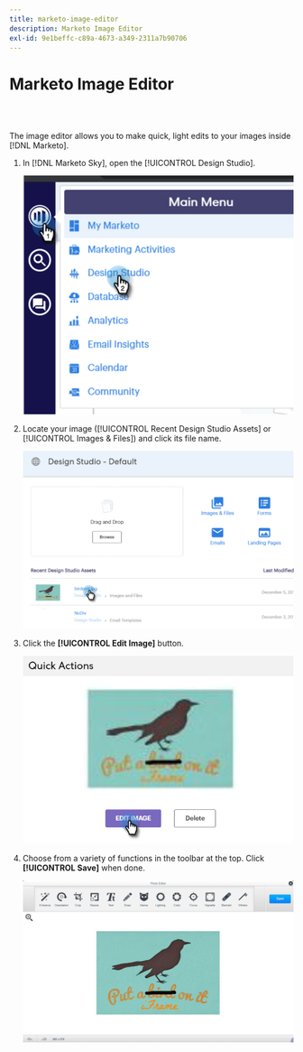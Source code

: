 ```yaml
---
title: marketo-image-editor
description: Marketo Image Editor
exl-id: 9e1beffc-c89a-4673-a349-2311a7b90706
---
```

# Marketo Image Editor

<br>&nbsp;

The image editor allows you to make quick, light edits to your images inside [!DNL Marketo].

1. In [!DNL Marketo Sky],  open the [!UICONTROL Design Studio].

   ![Image One](/help/sky/assets/design-studio/marketo-image-editor/marketo-image-editor-1.png)

1. Locate your image ([!UICONTROL Recent Design Studio Assets] or [!UICONTROL Images & Files]) and click its file name.

   ![Image Two](/help/sky/assets/design-studio/marketo-image-editor/marketo-image-editor-2.png)

1. Click the **[!UICONTROL Edit Image]** button.

   ![Image Three](/help/sky/assets/design-studio/marketo-image-editor/marketo-image-editor-3.png)

1. Choose from a variety of functions in the toolbar at the top. Click **[!UICONTROL Save]** when done.

   ![Image Four](/help/sky/assets/design-studio/marketo-image-editor/marketo-image-editor-4.png)
